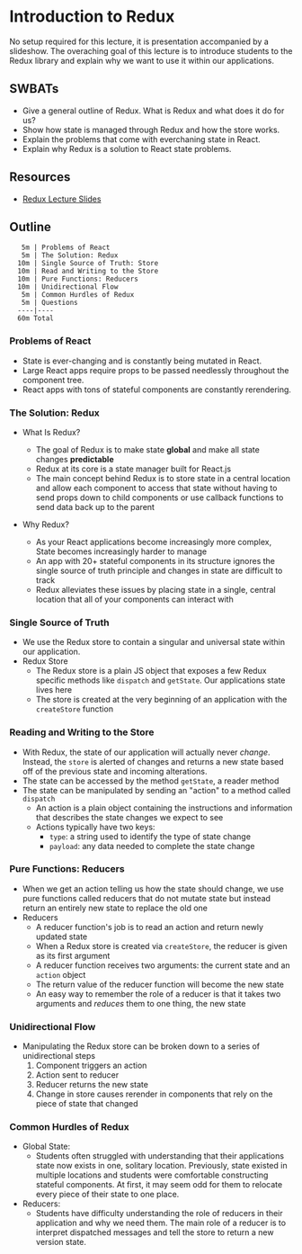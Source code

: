 # Introduction to Redux

No setup required for this lecture, it is presentation accompanied by a slideshow. The overaching goal of this lecture is to introduce students to the Redux library and explain why we want to use it within our applications.


## SWBATs
* Give a general outline of Redux. What is Redux and what does it do for us?
* Show how state is managed through Redux and how the store works.
* Explain the problems that come with everchaning state in React.
* Explain why Redux is a solution to React state problems.



## Resources
* [Redux Lecture Slides](https://docs.google.com/presentation/d/1IIzo1y-nHkQEGtEhDiq7NevbTipq0jGj9XjOs4hLE9Q/edit#slide=id.g342b7ede26_0_19)

## Outline



```
   5m | Problems of React
   5m | The Solution: Redux
  10m | Single Source of Truth: Store
  10m | Read and Writing to the Store
  10m | Pure Functions: Reducers
  10m | Unidirectional Flow
   5m | Common Hurdles of Redux
   5m | Questions
  ----|----
  60m Total
```

### Problems of React
* State is ever-changing and is constantly being mutated in React.
* Large React apps require props to be passed needlessly throughout the component tree.
* React apps with tons of stateful components are constantly rerendering.

### The Solution: Redux
* What Is Redux?
  * The goal of Redux is to make state **global** and make all state changes **predictable**
  * Redux at its core is a state manager built for React.js
  * The main concept behind Redux is to store state in a central location and allow each component to access that state without having to send props down to child components or use callback functions to send data back up to the parent

* Why Redux?
  * As your React applications become increasingly more complex, State becomes increasingly harder to manage
  * An app with 20+ stateful components in its structure ignores the single source of truth principle and changes in state are difficult to track
  * Redux alleviates these issues by placing state in a single, central location that all of your components can interact with

### Single Source of Truth
* We use the Redux store to contain a singular and universal state within our application.
* Redux Store
  * The Redux store is a plain JS object that exposes a few Redux specific methods like `dispatch` and `getState`. Our applications state lives here
  * The store is created at the very beginning of an application with the `createStore` function

### Reading and Writing to the Store
* With Redux, the state of our application will actually never *change*. Instead, the `store` is alerted of changes and returns a new state based off of the previous state and incoming alterations.
* The state can be accessed by the method `getState`, a reader method
* The state can be manipulated by sending an "action" to a method called `dispatch`
  * An action is a plain object containing the instructions and information that describes the state changes we expect to see
  * Actions typically have two keys:
    * `type`: a string used to identify the type of state change
    * `payload`: any data needed to complete the state change

### Pure Functions: Reducers
* When we get an action telling us how the state should change, we use pure functions called reducers that do not mutate state but instead return an entirely new state to replace the old one
* Reducers
  * A reducer function's job is to read an action and return newly updated state
  * When a Redux store is created via `createStore`, the reducer is given as its first argument
  * A reducer function receives two arguments: the current state and an `action` object
  * The return value of the reducer function will become the new state
  * An easy way to remember the role of a reducer is that it takes two arguments and _reduces_ them to one thing, the new state

### Unidirectional Flow
* Manipulating the Redux store can be broken down to a series of unidirectional steps
  1. Component triggers an action
  2. Action sent to reducer
  3. Reducer returns the new state
  4. Change in store causes rerender in components that rely on the piece of state that changed

### Common Hurdles of Redux
* Global State:
  - Students often struggled with understanding that their applications state now exists in one, solitary location. Previously, state existed in multiple locations and students were comfortable constructing stateful components. At first, it may seem odd for them to relocate every piece of their state to one place.
* Reducers:
  - Students have difficulty understanding the role of reducers in their application and why we need them. The main role of a reducer is to interpret dispatched messages and tell the store to return a new version state.
